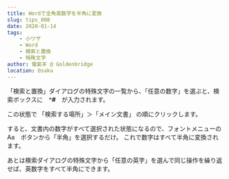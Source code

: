 ```yaml
---
title: Wordで全角英数字を半角に変換
slug: tips_008
date: 2020-01-14
tags: 
    - 小ワザ
    - Word
    - 検索と置換
    - 特殊文字
author: 電氣羊 @ Goldenbridge
location: Osaka
---
```


「検索と置換」ダイアログの特殊文字の一覧から、「任意の数字」を選ぶと、検索ボックスに　**^#**　が入力されます。

この状態で
「検索する場所」＞「メイン文書」
の順にクリックします。

すると、文書内の数字がすべて選択された状態になるので、フォントメニューの　Aa　ボタンから「半角」を選択するだけ。
これで数字はすべて半角に変換されます。

あとは検索ダイアログの特殊文字から「任意の英字」を選んで同じ操作を繰り返せば、英数字をすべて半角にできます。

<link-to></link-to>

